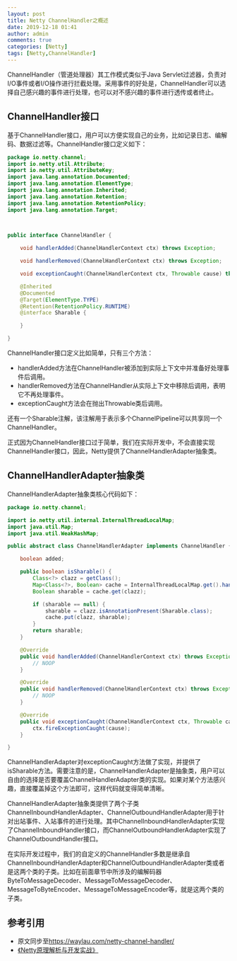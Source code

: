 ```yaml
---
layout: post
title: Netty ChannelHandler之概述
date: 2019-12-18 01:41
author: admin
comments: true
categories: [Netty]
tags: [Netty,ChannelHandler]
---
```

 
ChannelHandler（管道处理器）其工作模式类似于Java Servlet过滤器，负责对I/O事件或者I/O操作进行拦截处理。采用事件的好处是，ChannelHandler可以选择自己感兴趣的事件进行处理，也可以对不感兴趣的事件进行透传或者终止。


<!-- more -->


 

## ChannelHandler接口
 

基于ChannelHandler接口，用户可以方便实现自己的业务，比如记录日志、编解码、数据过滤等。ChannelHandler接口定义如下：

 
```java
package io.netty.channel;
import io.netty.util.Attribute;
import io.netty.util.AttributeKey;
import java.lang.annotation.Documented;
import java.lang.annotation.ElementType;
import java.lang.annotation.Inherited;
import java.lang.annotation.Retention;
import java.lang.annotation.RetentionPolicy;
import java.lang.annotation.Target;

 

public interface ChannelHandler {

    void handlerAdded(ChannelHandlerContext ctx) throws Exception;

    void handlerRemoved(ChannelHandlerContext ctx) throws Exception;

    void exceptionCaught(ChannelHandlerContext ctx, Throwable cause) throws Exception;

    @Inherited
    @Documented
    @Target(ElementType.TYPE)
    @Retention(RetentionPolicy.RUNTIME)
    @interface Sharable {

    }

}
```
 

 

ChannelHandler接口定义比如简单，只有三个方法：

 

* handlerAdded方法在ChannelHandler被添加到实际上下文中并准备好处理事件后调用。
* handlerRemoved方法在ChannelHandler从实际上下文中移除后调用，表明它不再处理事件。
* exceptionCaught方法会在抛出Throwable类后调用。

 

还有一个Sharable注解，该注解用于表示多个ChannelPipeline可以共享同一个ChannelHandler。

 

正式因为ChannelHandler接口过于简单，我们在实际开发中，不会直接实现ChannelHandler接口，因此，Netty提供了ChannelHandlerAdapter抽象类。

## ChannelHandlerAdapter抽象类

ChannelHandlerAdapter抽象类核心代码如下：

 
```java
package io.netty.channel;

import io.netty.util.internal.InternalThreadLocalMap;
import java.util.Map;
import java.util.WeakHashMap;

public abstract class ChannelHandlerAdapter implements ChannelHandler {

    boolean added;

    public boolean isSharable() {
        Class<?> clazz = getClass();
        Map<Class<?>, Boolean> cache = InternalThreadLocalMap.get().handlerSharableCache();
        Boolean sharable = cache.get(clazz);

        if (sharable == null) {
            sharable = clazz.isAnnotationPresent(Sharable.class);
            cache.put(clazz, sharable);
        }
        return sharable;
    }

    @Override
    public void handlerAdded(ChannelHandlerContext ctx) throws Exception {
        // NOOP
    }

    @Override
    public void handlerRemoved(ChannelHandlerContext ctx) throws Exception {
        // NOOP
    }

    @Override
    public void exceptionCaught(ChannelHandlerContext ctx, Throwable cause) throws Exception {
        ctx.fireExceptionCaught(cause);
    }

}
```

ChannelHandlerAdapter对exceptionCaught方法做了实现，并提供了isSharable方法。需要注意的是，ChannelHandlerAdapter是抽象类，用户可以自由的选择是否要覆盖ChannelHandlerAdapter类的实现。如果对某个方法感兴趣，直接覆盖掉这个方法即可，这样代码就变得简单清晰。

 

ChannelHandlerAdapter抽象类提供了两个子类ChannelInboundHandlerAdapter、ChannelOutboundHandlerAdapter用于针对出站事件、入站事件的进行处理。其中ChannelInboundHandlerAdapter实现了ChannelInboundHandler接口，而ChannelOutboundHandlerAdapter实现了ChannelOutboundHandler接口。

 

在实际开发过程中，我们的自定义的ChannelHandler多数是继承自ChannelInboundHandlerAdapter和ChannelOutboundHandlerAdapter类或者是这两个类的子类。比如在前面章节中所涉及的编解码器ByteToMessageDecoder、MessageToMessageDecoder、MessageToByteEncoder、MessageToMessageEncoder等，就是这两个类的子类。
## 参考引用

* 原文同步至<https://waylau.com/netty-channel-handler/>
* [《Netty原理解析与开发实战》](https://item.jd.com/13072504.html)